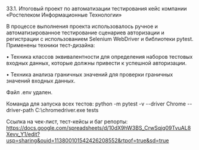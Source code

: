 33.1. Итоговый проект по автоматизации тестирования
кейс компании «Ростелеком Информационные Технологии»

В процессе выполнения проекта использовалось ручное и автоматизированное тестирование сценариев авторизации и регистрации с использованием Selenium WebDriver и библиотеки pytest. 
Применены техники тест-дизайна:

•	Техника классов эквивалентности для определения наборов тестовых входных данных, которые должны привести к успешной авторизации. 

•	Техника анализа граничных значений для проверки граничных значений входных данных.

Файл .env удален.

Команда для запуска всех тестов:
python -m pytest -v --driver Chrome --driver-path C:\chromedriver.exe tests

Ссылка на чек-лист, тест-кейсы и баг репорты: 
https://docs.google.com/spreadsheets/d/10dX9hW3BS_CrwSqjq09TvuAL8Xevv_Y1/edit?usp=sharing&ouid=113800101542426208552&rtpof=true&sd=true

